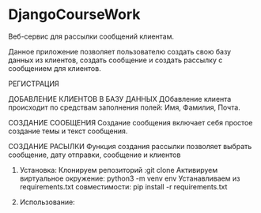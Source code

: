# DjangoCourseWork

Веб-сервис для рассылки сообщений клиентам.

Данное приложение позволяет пользователю создать свою базу данных из клиентов, создать сообщение и создать рассылку с сообщением для клиентов.



РЕГИСТРАЦИЯ


ДОБАВЛЕНИЕ КЛИЕНТОВ В БАЗУ ДАННЫХ
ДОбавление клиента происходит по средствам заполнения полей: Имя, Фамилия, Почта.


СОЗДАНИЕ СООБЩЕНИЯ
Создание сообщения включает себя простое создание темы и текст сообщения.


СОЗДАНИЕ РАСЫЛКИ
Функция создания рассылки позволяет выбрать сообщение, дату отправки, сообщение и клиентов 



1) Установка:
Клонируем репозиторий :git clone <url>
Активируем виртуальное окружение: python3 -m venv env
Устанавливаем из requirements.txt совместимости: pip install -r requirements.txt

2) Использование:
